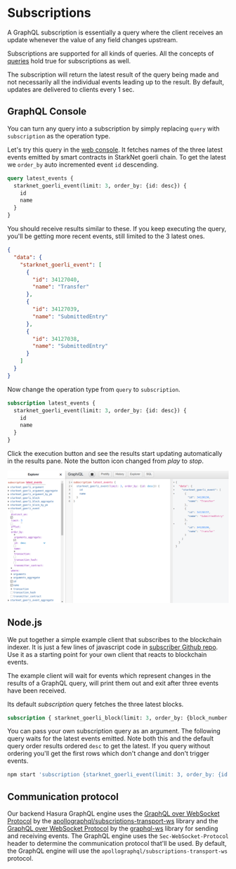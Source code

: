 # Subscriptions

A GraphQL subscription is essentially a query where the client receives 
an update whenever the value of any field changes upstream.

Subscriptions are supported for all kinds of queries. All the concepts
of [queries](queries.md) hold true for subscriptions as well.

The subscription will return the latest result of the query being made 
and not necessarily all the individual events leading up to the result.
By default, updates are delivered to clients every 1 sec.

## GraphQL Console

You can turn any query into a subscription by simply replacing `query` 
with `subscription` as the operation type.

Let's try this query in the [web console](../../console). It fetches
names of the three latest events emitted by smart contracts in StarkNet
goerli chain. To get the latest we `order_by` auto incremented event
`id` descending.

```graphql
query latest_events {
  starknet_goerli_event(limit: 3, order_by: {id: desc}) {
    id
    name
  }
}
```

You should receive results similar to these. If you keep executing the
query, you'll be getting more recent events, still limited to the 3
latest ones.

```json
{
  "data": {
    "starknet_goerli_event": [
      {
        "id": 34127040,
        "name": "Transfer"
      },
      {
        "id": 34127039,
        "name": "SubmittedEntry"
      },
      {
        "id": 34127038,
        "name": "SubmittedEntry"
      }
    ]
  }
}
```

Now change the operation type from `query` to `subscription`.
 
```graphql
subscription latest_events {
  starknet_goerli_event(limit: 3, order_by: {id: desc}) {
    id
    name
  }
}
```
 
Click the execution button and see the results start updating
automatically in the results pane. Note the button icon
changed from *play* to *stop*.

![Screenshot-subscription.png](img/Screenshot-subscription.png "GraphQL subscription")

## Node.js

We put together a simple example client that subscribes to the
blockchain indexer. It is just a few lines of javascript code in
[subscriber Github repo](https://github.com/SummaryDev/subscriber). Use
it as a starting point for your own client that reacts to blockchain
events.

The example client will wait for events which represent changes in the
results of a GraphQL query, will print them out and exit after three
events have been received.

Its default *subscription* query fetches the three latest blocks.

```graphql
subscription { starknet_goerli_block(limit: 3, order_by: {block_number: desc}) { block_number, block_hash }}
```

You can pass your own subscription query as an argument. The following
query waits for the latest events emitted. Note both this and the
default query order results ordered `desc` to get the latest. If you
query without ordering you'll get the first rows which don't change and
don't trigger events.

```bash
npm start 'subscription {starknet_goerli_event(limit: 3, order_by: {id: desc}) {id, name}}'
```

## Communication protocol

Our backend Hasura GraphQL engine uses the
[GraphQL over WebSocket Protocol](https://github.com/apollographql/subscriptions-transport-ws/blob/master/PROTOCOL.md)
by the
[apollographql/subscriptions-transport-ws](https://github.com/apollographql/subscriptions-transport-ws)
library and the
[GraphQL over WebSocket Protocol](https://github.com/enisdenjo/graphql-ws/blob/master/PROTOCOL.md)
by the [graphql-ws](https://github.com/enisdenjo/graphql-ws) library for
sending and receiving events. The GraphQL engine uses the
`Sec-WebSocket-Protocol` header to determine the communication protocol
that'll be used. By default, the GraphQL engine will use the
`apollographql/subscriptions-transport-ws` protocol.